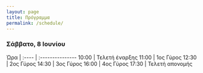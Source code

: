 ```yaml
---
layout: page
title: Πρόγραμμα
permalink: /schedule/
---
```


<style>
table th:first-of-type {
    width: 10%;
}
</style>

### Σάββατο, 8 Ιουνίου

Ώρα   | 
:---- | :---------------
10:00 | Τελετή έναρξης
11:00 | 1ος Γύρος
12:30 | 2ος Γύρος
14:30 | 3ος Γύρος
16:00 | 4ος Γύρος
17:30 | Τελετή απονομής